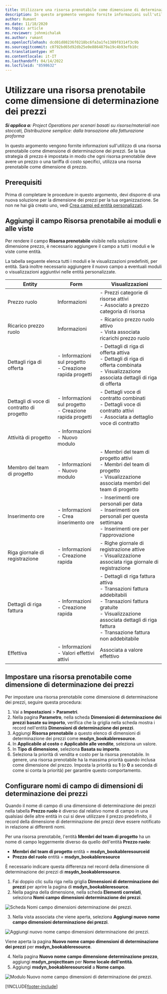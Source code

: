 ```yaml
---
title: Utilizzare una risorsa prenotabile come dimensione di determinazione dei prezzi
description: In questo argomento vengono fornite informazioni sull'utilizzo di una risorsa prenotabile come dimensione di determinazione dei prezzi.
author: Rumant
ms.date: 11/18/2020
ms.topic: article
ms.reviewer: johnmichalak
ms.author: rumant
ms.openlocfilehash: dcd01d80236f0218bc6fa3a1fe1389f8314f3c9b
ms.sourcegitcommit: c0792bd65d92db25e0e8864879a19c4b93efb10c
ms.translationtype: HT
ms.contentlocale: it-IT
ms.lasthandoff: 04/14/2022
ms.locfileid: "8598632"
---
```

# <a name="use-a-bookable-resource-as-a-pricing-dimension"></a>Utilizzare una risorsa prenotabile come dimensione di determinazione dei prezzi

 _**Si applica a:** Project Operations per scenari basati su risorse/materiali non stoccati, Distribuzione semplice: dalla transazione alla fatturazione proforma_ 

In questo argomento vengono fornite informazioni sull'utilizzo di una risorsa prenotabile come dimensione di determinazione dei prezzi. Se la tua strategia di prezzo è impostata in modo che ogni risorsa prenotabile deve avere un prezzo o una tariffa di costo specifici, utilizza una risorsa prenotabile come dimensione di prezzo.

## <a name="prerequisites"></a>Prerequisiti
Prima di completare le procedure in questo argomento, devi disporre di una nuova soluzione per la dimensione dei prezzi per la tua organizzazione. Se non ne hai già creato uno, vedi [Crea campi ed entità personalizzati](../pricing-costing/create-custom-fields-entities-pricing-dimensions.md).

## <a name="add-the-bookable-resource-field-to-forms-and-views"></a>Aggiungi il campo Risorsa prenotabile ai moduli e alle viste
Per rendere il campo **Risorsa prenotabile** visibile nella soluzione dimensione prezzo, è necessario aggiungere il campo a tutti i moduli e le viste come entità.

La tabella seguente elenca tutti i moduli e le visualizzazioni predefiniti, per entità. Sarà inoltre necessario aggiungere il nuovo campo a eventuali moduli o visualizzazioni aggiuntivi nelle entità personalizzate.

|   Entity        | Form   |Visualizzazioni        |
| ------------------------------|---------------------------------|----------------------------------|
|  Prezzo ruolo| Informazioni | - Prezzi categorie di risorse attivi<br> - Associato a prezzo categoria di risorsa |
|  Ricarico prezzo ruolo| Informazioni| - Ricarico prezzo ruolo attivo<br>- Vista associata ricarichi prezzo ruolo |
|  Dettagli riga di offerta| - Informazioni sul progetto<br>- Creazione rapida progetti| - Dettagli di riga di offerta attiva<br>- Dettagli di riga di offerta combinata<br>- Visualizzazione associata dettagli di riga di offerta |
|  Dettagli di voce di contratto di progetto| - Informazioni sul progetto<br>- Creazione rapida progetti| - Dettagli voce di contratto combinati<br>- Dettagli voce di contratto attivi<br>- Associata a dettaglio voce di contratto |
|  Attività di progetto| - Informazioni<br>- Nuovo modulo| &nbsp; |
|  Membro del team di progetto| - Informazioni<br>- Nuovo modulo| - Membri del team di progetto attivi<br>- Membri del team di progetto<br>- Visualizzazione associata membri del team di progetto |
|  Inserimento ore| - Informazioni<br>- Crea inserimento ore| - Inserimenti ore personali per data<br>- Inserimenti ore personali per questa settimana<br>- Inserimenti ore per l'approvazione|
|  Riga giornale di registrazione| - Informazioni<br>- Creazione rapida| - Righe giornale di registrazione attive<br>- Visualizzazione associata riga giornale di registrazione |
|  Dettagli di riga fattura| - Informazioni<br>- Creazione rapida| - Dettagli di riga fattura attiva<br>- Transazioni fattura addebitabili<br>- Transazioni fattura gratuite<br>- Visualizzazione associata dettagli di riga fattura <br>- Transazione fattura non addebitabile|
|  Effettiva| - Informazioni<br>- Valori effettivi attivi| Associata a valore effettivo |

## <a name="set-up-a-bookable-resource-as-a-pricing-dimension"></a>Impostare una risorsa prenotabile come dimensione di determinazione dei prezzi
Per impostare una risorsa prenotabile come dimensione di determinazione dei prezzi, seguire questa procedura:

1. Vai a **Impostazioni** > **Parametri**. 
2. Nella pagina **Parametro**, nella scheda **Dimensioni di determinazione dei prezzi basate su importo**, verifica che la griglia nella scheda mostra i record nell'entità **Dimensioni di determinazione dei prezzi**. 
2. Aggiungi **Risorsa prenotabile** a questo elenco di dimensioni di determinazione dei prezzi come **msdyn_bookableresource**. 
3. In **Applicabile al costo** e **Applicabile alle vendite**, seleziona un valore.
4. In **Tipo di dimensione**, seleziona **Basata su importo**. 
5. Seleziona la priorità di vendita e costo per la risorsa prenotabile. In genere, una risorsa prenotabile ha la massima priorità quando inclusa come dimensione del prezzo. Imposta la priorità su **1** (o **0** a seconda di come si conta la priorità) per garantire questo comportamento.

## <a name="set-up-pricing-dimension-field-names"></a>Configurare nomi di campo di dimensioni di determinazione dei prezzi

Quando il nome di campo di una dimensione di determinazione dei prezzi nella tabella **Prezzo ruolo** è diverso dal relativo nome di campo in una qualsiasi delle altre entità in cui si deve utilizzare il prezzo predefinito, il record della dimensione di determinazione dei prezzi deve essere notificato in relazione ai differenti nomi.  

Per una risorsa prenotabile, l'entità **Membri del team di progetto** ha un nome di campo leggermente diverso da quello dell'entità **Prezzo ruolo**: 

 - **Membri del team di progetto** entità = **msdyn_bookableresourceid**
 - **Prezzo del ruolo** entità = **msdyn_bookableresource**

È necessario indicare questa differenza nel record della dimensione di determinazione dei prezzi di **msydn_bookableresource**.

1. Fai doppio clic sulla riga nella griglia **Dimensioni di determinazione dei prezzi** per aprire la pagina di **msdyn_bookableresource**.
2. Nella pagina della dimensione, nella scheda **Elementi correlati**, seleziona **Nomi campo dimensioni determinazione dei prezzi**.

  ![Scheda Nomi campo dimensioni determinazione dei prezzi.](media/PD-fieldname.png)

3. Nella vista associata che viene aperta, seleziona **Aggiungi nuovo nome campo dimensioni determinazione dei prezzi**.

  ![Aggiungi nuovo nome campo dimensioni determinazione dei prezzi.](media/Add-NewPD-fieldname.png)

  Viene aperta la pagina **Nuovo nome campo dimensioni di determinazione dei prezzi** per **msdyn_bookableresource**. 

4. Nella pagina **Nuovo nome campo dimensione determinazione prezzo**, aggiungi **msdyn_projectteam** per **Nome locale dell'entità**.
5. Aggiungi **msdyn_bookableresourceid** a **Nome campo**.

 ![Modulo Nuovo nome campo dimensioni di determinazione dei prezzi.](media/PD-fieldname-Added.png)


[!INCLUDE[footer-include](../includes/footer-banner.md)]